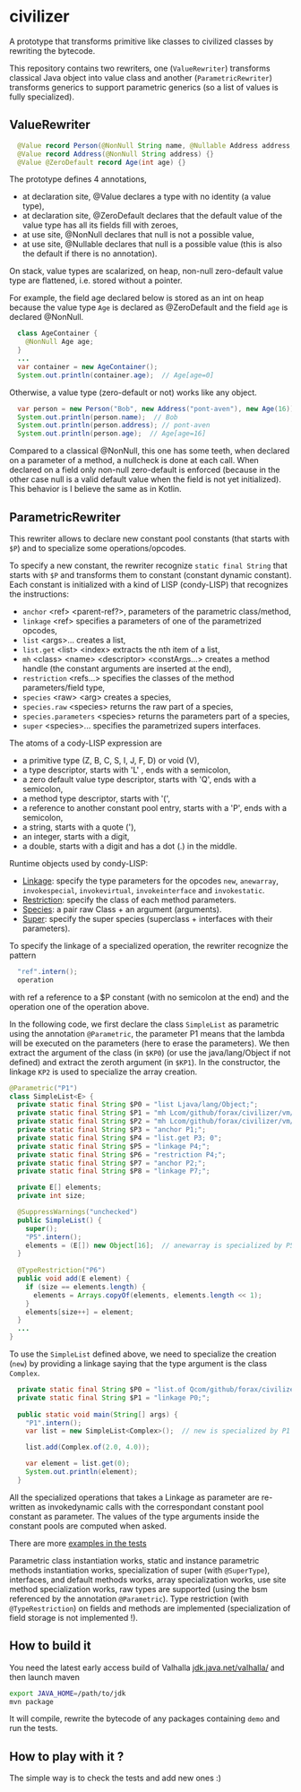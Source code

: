 # civilizer
A prototype that transforms primitive like classes to civilized classes by rewriting the bytecode.

This repository contains two rewriters, one (`ValueRewriter`) transforms classical Java object into value class 
and another (`ParametricRewriter`) transforms generics to support parametric generics
(so a list of values is fully specialized).

## ValueRewriter

```java
  @Value record Person(@NonNull String name, @Nullable Address address, @NonNull Age age) {}
  @Value record Address(@NonNull String address) {}
  @Value @ZeroDefault record Age(int age) {}
```

The prototype defines 4 annotations,
- at declaration site, @Value declares a type with no identity (a value type),
- at declaration site, @ZeroDefault declares that the default value of the value type has all its fields fill with zeroes,
- at use site, @NonNull declares that null is not a possible value,
- at use site, @Nullable declares that null is a possible value (this is also the default if there is no annotation).

On stack, value types are scalarized, on heap, non-null zero-default value type are flattened, i.e. stored without a pointer.

For example, the field age declared below is stored as an int on heap because the value type `Age` is declared as @ZeroDefault and
the field `age` is declared @NonNull. 
```java
  class AgeContainer {
    @NonNull Age age;
  }
  ...
  var container = new AgeContainer();
  System.out.println(container.age);  // Age[age=0]
```

Otherwise, a value type (zero-default or not) works like any object.
```java
  var person = new Person("Bob", new Address("pont-aven"), new Age(16));
  System.out.println(person.name);  // Bob
  System.out.println(person.address); // pont-aven
  System.out.println(person.age);  // Age[age=16]
```

Compared to a classical @NonNull, this one has some teeth, when declared on a parameter of a method, a nullcheck is done at each call. When declared on a field only non-null zero-default is enforced (because in the other case null is a valid default value when the field is not yet initialized).
This behavior is I believe the same as in Kotlin.


## ParametricRewriter

This rewriter allows to declare new constant pool constants (that starts with `$P`) and to specialize some operations/opcodes.

To specify a new constant, the rewriter recognize `static final String` that starts with `$P` and
transforms them to constant (constant dynamic constant).
Each constant is initialized with a kind of LISP (condy-LISP) that recognizes the instructions:
- `anchor` &lt;ref&gt; &lt;parent-ref?&gt;, parameters of the parametric class/method,
- `linkage` &lt;ref&gt;  specifies a parameters of one of the parametrized opcodes,
- `list` &lt;args&gt;... creates a list,
- `list.get` &lt;list&gt; &lt;index&gt; extracts the nth item of a list,
- `mh` &lt;class&gt; &lt;name&gt; &lt;descriptor&gt; &lt;constArgs...&gt; creates a method handle (the constant arguments are inserted at the end),
- `restriction` &lt;refs...&gt;  specifies the classes of the method parameters/field type,
- `species` &lt;raw&gt; &lt;arg&gt; creates a species,
- `species.raw` &lt;species&gt; returns the raw part of a species,
- `species.parameters` &lt;species&gt; returns the parameters part of a species,
- `super` &lt;species&gt;... specifies the parametrized supers interfaces.

The atoms of a cody-LISP expression are
- a primitive type (Z, B, C, S, I, J, F, D) or void (V),
- a type descriptor, starts with 'L' , ends with a semicolon,
- a zero default value type descriptor, starts with 'Q', ends with a semicolon,
- a method type descriptor, starts with '(',
- a reference to another constant pool entry, starts with a 'P', ends with a semicolon,
- a string, starts with a quote ('),
- an integer, starts with a digit,
- a double, starts with a digit and has a dot (.) in the middle.

Runtime objects used by condy-LISP:
- [Linkage](src/main/java/com/github/forax/civilizer/prt/Linkage.java): specify the type parameters for
  the opcodes `new`, `anewarray`, `invokespecial`, `invokevirtual`, `invokeinterface` and `invokestatic`.
- [Restriction](src/main/java/com/github/forax/civilizer/prt/Restriction.java): specify
  the class of each method parameters.
- [Species](src/main/java/com/github/forax/civilizer/prt/Species.java): a pair raw Class + an argument (arguments).
- [Super](src/main/java/com/github/forax/civilizer/prt/Super.java): specify the super species (superclass + interfaces
  with their parameters).

To specify the linkage of a specialized operation, the rewriter recognize the pattern
```java
  "ref".intern();
  operation
```
with ref a reference to a $P constant (with no semicolon at the end) and the operation one of the operation above.

In the following code, we first declare the class `SimpleList` as parametric using the annotation `@Parametric`,
the parameter P1 means that the lambda will be executed on the parameters (here to erase the parameters).
We then extract the argument of the class (in `$KP0`) (or use the java/lang/Object if not defined) and
extract the zeroth argument (in `$KP1`).
In the constructor, the linkage `KP2` is used to specialize the array creation.
```java
@Parametric("P1")
class SimpleList<E> {
  private static final String $P0 = "list Ljava/lang/Object;";
  private static final String $P1 = "mh Lcom/github/forax/civilizer/vm/JDK; 'erase (Ljava/lang/Object;Ljava/lang/Object;Ljava/lang/Object;)Ljava/lang/Object; P0;";
  private static final String $P2 = "mh Lcom/github/forax/civilizer/vm/JDK; 'erase (Ljava/lang/Object;Ljava/lang/Object;Ljava/lang/Object;)Ljava/lang/Object; P0;";
  private static final String $P3 = "anchor P1;";
  private static final String $P4 = "list.get P3; 0";
  private static final String $P5 = "linkage P4;";
  private static final String $P6 = "restriction P4;";
  private static final String $P7 = "anchor P2;";
  private static final String $P8 = "linkage P7;";

  private E[] elements;
  private int size;

  @SuppressWarnings("unchecked")
  public SimpleList() {
    super();
    "P5".intern();
    elements = (E[]) new Object[16];  // anewarray is specialized by P5
  }
  
  @TypeRestriction("P6")
  public void add(E element) {
    if (size == elements.length) {
      elements = Arrays.copyOf(elements, elements.length << 1);
    }
    elements[size++] = element;
  }
  ...
}
```

To use the `SimpleList` defined above, we need to specialize the creation (`new`) by providing a linkage
saying that the type argument is the class `Complex`.
```java
  private static final String $P0 = "list.of Qcom/github/forax/civilizer/value/Complex;";
  private static final String $P1 = "linkage P0;";
  
  public static void main(String[] args) {
    "P1".intern();
    var list = new SimpleList<Complex>();  // new is specialized by P1

    list.add(Complex.of(2.0, 4.0));

    var element = list.get(0);
    System.out.println(element);
  }
```

All the specialized operations that takes a Linkage as parameter are re-written as invokedynamic calls
with the correspondant constant pool constant as parameter.
The values of the type arguments inside the constant pools are computed when asked.

There are more [examples in the tests](src/test/java/com/github/forax/civilizer/parametric/)

Parametric class instantiation works, static and instance parametric methods instantiation works,
specialization of super (with `@SuperType`), interfaces, and default methods works,
array specialization works, use site method specialization works,
raw types are supported (using the bsm referenced by the annotation `@Parametric`).
Type restriction (with `@TypeRestriction`) on fields and methods are implemented
(specialization of field storage is not implemented !).


## How to build it

You need the latest early access build of Valhalla [jdk.java.net/valhalla/](https://jdk.java.net/valhalla/)
and then launch maven
```bash
export JAVA_HOME=/path/to/jdk
mvn package
```

It will compile, rewrite the bytecode of any packages containing `demo` and run the tests.

## How to play with it ?

The simple way is to check the tests and add new ones :)


